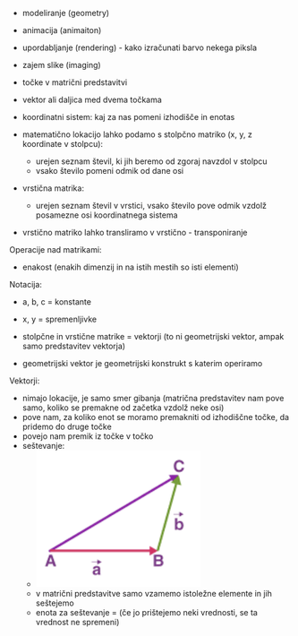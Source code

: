 - modeliranje (geometry)
- animacija (animaiton)
- upordabljanje (rendering) - kako izračunati barvo nekega piksla
- zajem slike (imaging)

- točke v matrični predstavitvi
- vektor ali daljica med dvema točkama

- koordinatni sistem: kaj za nas pomeni izhodišče in enotas
- matematično lokacijo lahko podamo s stolpčno matriko (x, y, z koordinate v stolpcu):
	- urejen seznam števil, ki jih beremo od zgoraj navzdol v stolpcu
	- vsako število pomeni odmik od dane osi
- vrstična matrika:
	- urejen seznam števil v vrstici, vsako število pove odmik vzdolž posamezne osi koordinatnega sistema
- vrstično matriko lahko transliramo v vrstično - transponiranje

Operacije nad matrikami:
- enakost (enakih dimenzij in na istih mestih so isti elementi)

Notacija:
- a, b, c = konstante
- x, y = spremenljivke

- stolpčne in vrstične matrike = vektorji (to ni geometrijski vektor, ampak samo predstavitev vektorja)
- geometrijski vektor je geometrijski konstrukt s katerim operiramo

Vektorji:
- nimajo lokacije, je samo smer gibanja (matrična predstavitev nam pove samo, koliko se premakne od začetka vzdolž neke osi)
- pove nam, za koliko enot se moramo premakniti od izhodiščne točke, da pridemo do druge točke
- povejo nam premik iz točke v točko
- seštevanje:
	- ![150](../../Images/Pasted%20image%2020241002113910.png)
	- v matrični predstavitve samo vzamemo istoležne elemente in jih seštejemo
	- enota za seštevanje = (če jo prištejemo neki vrednosti, se ta vrednost ne spremeni)